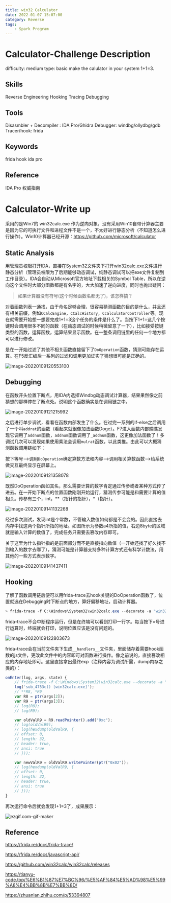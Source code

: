 ```yaml
---
title: win32 Calculator
date: 2022-01-07 15:07:00
category: Reverse
tags: 
    - Spark Program
---
```


# Calculator-Challenge Description

  difficulty: medium
  type: basic
  make the calulator in your system 1+1=3.

## Skills 
 Reverse Engineering
 Hooking
 Tracing
 Debugging

## Tools

 Disasmbler + Decompiler : IDA Pro/Ghidra
 Debugger: windbg/ollydbg/gdb
 Tracer/hook: frida

## Keywords
 frida hook
 ida pro
## Reference
IDA Pro 权威指南


# Calculator-Write up

采用的是Win7的 win32calc.exe 作为逆向对象，没有采用Win10自带计算器主要是因为它的可执行文件和进程文件不是一个，不太好进行静态分析（不知道怎么进行操作）。Win10计算器已经开源：https://github.com/microsoft/calculator

## Static Analysis

用管理员权限打开IDA，直接在System32文件夹下打开win32calc.exe文件进行静态分析（管理员权限为了后期能够动态调试，纯静态调试可以把exe文件复制到工作目录）。IDA会自动从Microsoft官方地址下载相关的Symbol Table，所以在逆向这个文件时大部分函数都是有名字的，大大加速了逆向进度，同时也抛出疑问：

>   如果计算器没有符号(这个时候函数名都无了)，该怎样搞？

对着函数列表一通找，由于命名足够合理，很容易猜测函数的目的是什么，并且还有相关前缀，例如`CCalcEngine`，`CCalcHistory`，`CcalculatorController`等。现在就需要开始想一想要完成1+1=3这个任务的条件是什么了。当按下1+1=这几个按键时会调用很多不同的函数（在动态调试的时候稍微留意了一下），比如接受按键类型的函数，运算函数，运算结果显示函数。在一整条调用链里的任何一个地方都可以进行修改。

是在一开始过滤了其他不相关函数直接留下了`DoOperation`函数，猜测可能存在运算。在F5反汇编后一系列的过滤和调用更加证实了猜想很可能是正确的。

![image-20220109120553100](assets/image-20220109120553100.png)

## Debugging

在函数开头位置下断点，用IDA内选择Windbg动态调试计算器，结果果然像之前猜想的那样停在了断点处。说明这个函数确实是在调用链之中。

![image-20220109121215992](assets/image-20220109121215992-16502356803191.png)

之后进行单步调试，看看在函数内部发生了什么。在过完一系列的if-else之后调用了一个叫`addrat`的函数（看起来就很像加法函数Doge）。F7进入函数内部瞧瞧发现它调用了`addnum`函数，`addnum`函数调用了`_addnum`函数，这更像加法函数了！多调试几次可以发现如果使用乘法会调用`mulrat`函数，以此类推。由此可以大概猜测函数调用链如下：

按下等号-->调用`DoOperation`确定算数方法和内容-->调用相关算数函数-->给系统做交互最终显示在屏幕上。

![image-20220109121358078](assets/image-20220109121358078.png)

既然DoOperation函如其名，那么需要计算的数字肯定通过传参或者某种方式传了进去。在一开始下断点的位置函数刚刚开始运行，猜测传参可能是和需要计算的值相关。传参有三个，int，**（指针的指针），\*（指针）。

![image-20220109141132268](assets/image-20220109141132268.png)

经过多次测试，发现int是个常数，不管输入数值如何都是不会变的。因此直接去内存中找这两个指针所指的地址。如图所示为参数a4所指的值，右边8byte的区域就是输入计算的数值了，完成任务只需要去篡改内存即可。

关于这里为什么指针指的是前面部分而不是直接指向数值（一开始还找了好久找不到输入的数字去哪了），猜测可能是计算器支持多种计算方式还有科学计数法，用其他的一些方式表示数字。

![image-20220109141437411](assets/image-20220109141437411.png)

## Hooking

了解了函数调用链后便可以用frida-trace去hook关键的DoOperation函数了，位置就选在Debugging时下断点的地方，算好偏移地址，启动计算器。

```powershell
> frida-trace -f C:\Windows\System32\win32calc.exe --decorate -a "win32calc.exe!0x4753c"
```

frida-trace不会中断程序运行，但是在终端可以看到打印一行字。每当按下=号进行运算时，终端就会打印，说明位置应该是没有问题的。

![image-20220109122803673](assets/image-20220109122803673.png)

frida-trace会在当前文件夹下生成`__handlers__`文件夹，里面储存着需要hook函数的js文件，更改此文件中的内容即可对函数进行操作。像之前说的，直接篡改相应的内存地址即可。这里直接拿出最终exp（注释内容为调试所需，dump内存之类的）：

```javascript
onEnter(log, args, state) {
    // frida-trace -f C:\Windows\System32\win32calc.exe --decorate -a "win32calc.exe!0x4753c"
    log('sub_4753c() [win32calc.exe]');
    // **R8, *R9
    var R8 = ptr(args[2]);
    var R9 = ptr(args[3]);
    // log(R8);
    // log(R9);

    var oldValR9 = R9.readPointer().add("0xc");
    // log(oldValR9);
    // log(hexdump(oldValR9, {
    // offset: 0,
    // length: 32,
    // header: true,
    // ansi: true
    // })); 

    var newValR9 = oldValR9.writePointer(ptr("0x02"));
    // log(hexdump(oldValR9, {
    // offset: 0,
    // length: 32,
    // header: true,
    // ansi: true
    // })); 
}
```

再次运行命令后就会发现1+1=3了，成果展示：

![ezgif.com-gif-maker](assets/ezgif.com-gif-maker.gif)

## Reference

https://frida.re/docs/frida-trace/

https://frida.re/docs/javascript-api/

https://github.com/win32calc/win32calc/releases

https://tianyu-code.top/%E6%B1%87%E7%BC%96/%E5%AF%84%E5%AD%98%E5%99%A8%E4%BB%8B%E7%BB%8D/

https://zhuanlan.zhihu.com/p/53394807